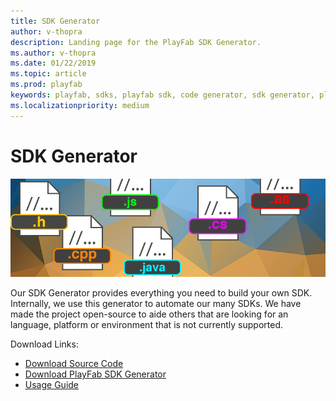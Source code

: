 ```yaml
---
title: SDK Generator
author: v-thopra
description: Landing page for the PlayFab SDK Generator.
ms.author: v-thopra
ms.date: 01/22/2019
ms.topic: article
ms.prod: playfab
keywords: playfab, sdks, playfab sdk, code generator, sdk generator, playfab sdk generator
ms.localizationpriority: medium
---
```


# SDK Generator

![SDK Generator](./media/sdk_generator1.png)

Our SDK Generator provides everything you need to build your own SDK. Internally, we use this generator to automate our many SDKs. We have made the project open-source to aide others that are looking for an language, platform or environment that is not currently supported.

Download Links:

- [Download Source Code](https://github.com/PlayFab/SDKGenerator)
- [Download PlayFab SDK Generator](https://api.playfab.com/downloads/generator)
- [Usage Guide](./quickstart.md)
